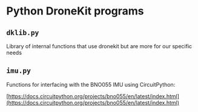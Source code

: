 # Python DroneKit programs


## `dklib.py`
Library of internal functions that use dronekit but are 
more for our specific needs


## `imu.py`
Functions for interfacing with the BNO055 IMU using CircuitPython:

[https://docs.circuitpython.org/projects/bno055/en/latest/index.html](https://docs.circuitpython.org/projects/bno055/en/latest/index.html)
